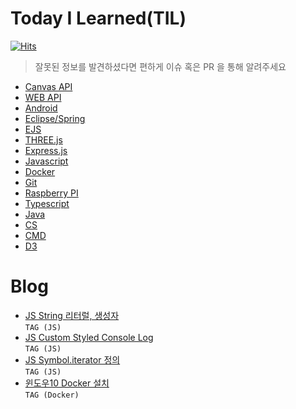 # Today I Learned(TIL)

[![Hits](https://hits.seeyoufarm.com/api/count/incr/badge.svg?url=https%3A%2F%2Fgithub.com%2Fqrry12b&count_bg=%2379C83D&title_bg=%23555555&icon=&icon_color=%23E7E7E7&title=hits&edge_flat=false)](https://hits.seeyoufarm.com)

> 잘못된 정보를 발견하셨다면 편하게 이슈 혹은 PR 을 통해 알려주세요

* [Canvas API](./HTML5_Canvas/README.md)
* [WEB API](./WEB_API/README.md)
* [Android](./Android/README.md)
* [Eclipse/Spring](./Spring/README.md)
* [EJS](./EJS/README.md)
* [THREE.js](./THREE_JS/README.md)
* [Express.js](./Express_JS/README.md)
* [Javascript](./JavaScript/README.md)
* [Docker](./Docker/README.md)
* [Git](./Git/README.md)
* [Raspberry PI](./RaspberryPi/README.md)
* [Typescript](./TypeScript/README.md)
* [Java](./Java/README.md)
* [CS](./CS/README.md)
* [CMD](./CMD/README.md)
* [D3](./D3/README.md)

# Blog
* [JS String 리터럴, 생성자](https://qrry12b.blogspot.com/2022/03/js-string.html) <br/>`TAG (JS)`   
* [JS Custom Styled Console Log](https://qrry12b.blogspot.com/2022/03/jscustomstyledconsolelog.html)<br/>`TAG (JS)`
* [JS Symbol.iterator 정의](https://qrry12b.blogspot.com/2022/03/js-symbol-iterator.html)<br/>`TAG (JS)`
* [윈도우10 Docker 설치](https://qrry12b.blogspot.com/2022/03/window10-docker-instll.html)<br/>`TAG (Docker)`